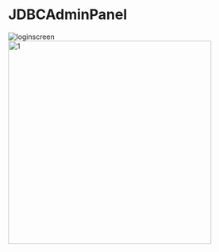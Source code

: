 # JDBCAdminPanel
![loginscreen](https://user-images.githubusercontent.com/31804832/47573079-1ac6b100-d945-11e8-97c6-aa82135bc23c.png)
<img width="409" alt="1" src="https://user-images.githubusercontent.com/26629591/50686441-8a84a680-102e-11e9-84a1-7a6eeb9783cb.png">

